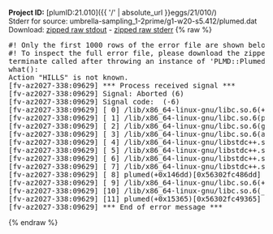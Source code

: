 **Project ID:** [plumID:21.010]({{ '/' | absolute_url }}eggs/21/010/)  
Stderr for source:  umbrella-sampling_1-2prime/g1-w20-s5.412/plumed.dat   
Download: [zipped raw stdout](plumed.dat.plumed.stdout.txt.zip) - [zipped raw stderr](plumed.dat.plumed.stderr.txt.zip) 
{% raw %}
<pre>
#! Only the first 1000 rows of the error file are shown below
#! To inspect the full error file, please download the zipped raw stderr file above
terminate called after throwing an instance of 'PLMD::Plumed::Exception'
what():
Action "HILLS" is not known.
[fv-az2027-338:09629] *** Process received signal ***
[fv-az2027-338:09629] Signal: Aborted (6)
[fv-az2027-338:09629] Signal code:  (-6)
[fv-az2027-338:09629] [ 0] /lib/x86_64-linux-gnu/libc.so.6(+0x45330)[0x7f2e39845330]
[fv-az2027-338:09629] [ 1] /lib/x86_64-linux-gnu/libc.so.6(pthread_kill+0x11c)[0x7f2e3989eb2c]
[fv-az2027-338:09629] [ 2] /lib/x86_64-linux-gnu/libc.so.6(gsignal+0x1e)[0x7f2e3984527e]
[fv-az2027-338:09629] [ 3] /lib/x86_64-linux-gnu/libc.so.6(abort+0xdf)[0x7f2e398288ff]
[fv-az2027-338:09629] [ 4] /lib/x86_64-linux-gnu/libstdc++.so.6(+0xa5ff5)[0x7f2e39ca5ff5]
[fv-az2027-338:09629] [ 5] /lib/x86_64-linux-gnu/libstdc++.so.6(+0xbb0da)[0x7f2e39cbb0da]
[fv-az2027-338:09629] [ 6] /lib/x86_64-linux-gnu/libstdc++.so.6(_ZSt10unexpectedv+0x0)[0x7f2e39ca5a55]
[fv-az2027-338:09629] [ 7] /lib/x86_64-linux-gnu/libstdc++.so.6(+0xa5a6f)[0x7f2e39ca5a6f]
[fv-az2027-338:09629] [ 8] plumed(+0x146dd)[0x56302fc486dd]
[fv-az2027-338:09629] [ 9] /lib/x86_64-linux-gnu/libc.so.6(+0x2a1ca)[0x7f2e3982a1ca]
[fv-az2027-338:09629] [10] /lib/x86_64-linux-gnu/libc.so.6(__libc_start_main+0x8b)[0x7f2e3982a28b]
[fv-az2027-338:09629] [11] plumed(+0x15365)[0x56302fc49365]
[fv-az2027-338:09629] *** End of error message ***
</pre>
{% endraw %}
